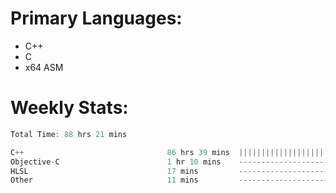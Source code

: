 # Primary Languages:
- C++
- C
- x64 ASM

# Weekly Stats:
<!--START_SECTION:waka-->

```C++
Total Time: 88 hrs 21 mins

C++                                86 hrs 39 mins  ||||||||||||||||||||||||-   97.85 %
Objective-C                        1 hr 10 mins    -------------------------   01.33 %
HLSL                               17 mins         -------------------------   00.32 %
Other                              11 mins         -------------------------   00.22 %
```

<!--END_SECTION:waka-->



